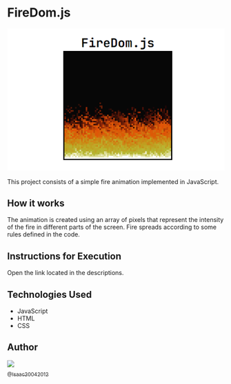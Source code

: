 # FireDom.js

<img src="./.github/exemple.png">

This project consists of a simple fire animation implemented in JavaScript.

## How it works

The animation is created using an array of pixels that represent the intensity of the fire in different parts of the screen. Fire spreads according to some rules defined in the code.

## Instructions for Execution

Open the link located in the descriptions.

## Technologies Used

- JavaScript
- HTML
- CSS

## Author

[<img src="https://avatars.githubusercontent.com/u/124532043?v=4"><br><sub>@Isaac20042012</sub>](https://github.com/Isaac20042012)
